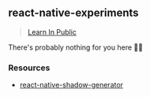 ## react-native-experiments

> [Learn In Public](https://www.swyx.io/writing/learn-in-public/)

There's probably nothing for you here 🤷‍♂️

### Resources

- [react-native-shadow-generator](https://ethercreative.github.io/react-native-shadow-generator/)
